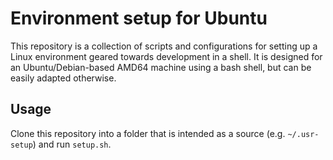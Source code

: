 # Environment setup for Ubuntu
This repository is a collection of scripts and configurations for setting up a Linux environment geared towards development in a shell. It is designed for an Ubuntu/Debian-based AMD64 machine using a bash shell, but can be easily adapted otherwise.

## Usage
Clone this repository into a folder that is intended as a source (e.g. `~/.usr-setup`) and run `setup.sh`.
